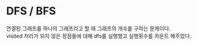 # DFS / BFS

연결된 그래프를 하나의 그래프라고 할 때 그래프의 개수를 구하는 문제이다. <br>
visited 처리가 되지 않은 정점들에 대해 dfs를 실행했고 실행횟수를 카운트 해주었다.
